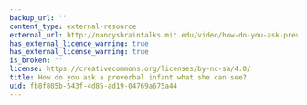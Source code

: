 ```yaml
---
backup_url: ''
content_type: external-resource
external_url: http://nancysbraintalks.mit.edu/video/how-do-you-ask-preverbal-infant-what-she-can-see
has_external_licence_warning: true
has_external_license_warning: true
is_broken: ''
license: https://creativecommons.org/licenses/by-nc-sa/4.0/
title: How do you ask a preverbal infant what she can see?
uid: fb8f805b-543f-4d85-ad19-04769a675a44
---
```

